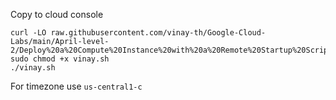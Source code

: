 Copy to cloud console
```
curl -LO raw.githubusercontent.com/vinay-th/Google-Cloud-Labs/main/April-level-2/Deploy%20a%20Compute%20Instance%20with%20a%20Remote%20Startup%20Script:%20Challenge%20Lab/vinay.sh
sudo chmod +x vinay.sh
./vinay.sh
```
For timezone use
```us-central1-c```
